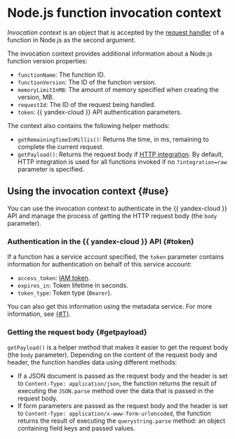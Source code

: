 # Node.js function invocation context

_Invocation context_ is an object that is accepted by the [request handler](handler.md) of a function in Node.js as the second argument.

The invocation context provides additional information about a Node.js function version properties:
* `functionName`: The function ID.
* `functionVersion`: The ID of the function version.
* `memoryLimitInMB`: The amount of memory specified when creating the version, MB.
* `requestId`: The ID of the request being handled.
* `token`: {{ yandex-cloud }} API authentication parameters.

The context also contains the following helper methods:
* `getRemainingTimeInMillis()`: Returns the time, in ms, remaining to complete the current request.
* `getPayload()`: Returns the request body if [HTTP integration](../../concepts/function-invoke.md#http). By default, HTTP integration is used for all functions invoked if no `?integration=raw` parameter is specified.

## Using the invocation context {#use}

You can use the invocation context to authenticate in the {{ yandex-cloud }} API and manage the process of getting the HTTP request body (the `body` parameter).

### Authentication in the {{ yandex-cloud }} API {#token}

If a function has a service account specified, the `token` parameter contains information for authentication on behalf of this service account:
* `access_token`: [IAM token](../../../iam/concepts/authorization/iam-token.md).
* `expires_in`: Token lifetime in seconds.
* `token_type`: Token type (`Bearer`).

You can also get this information using the metadata service. For more information, see [{#T}](../../../compute/operations/vm-connect/auth-inside-vm.md#auth-inside-vm).

### Getting the request body {#getpayload}

`getPayload()` is a helper method that makes it easier to get the request body (the `body` parameter). Depending on the content of the request body and header, the function handles data using different methods:
* If a JSON document is passed as the request body and the header is set to `Content-Type: application/json`, the function returns the result of executing the `JSON.parse` method over the data that is passed in the request body.
* If form parameters are passed as the request body and the header is set to `Content-Type: application/x-www-form-urlencoded`, the function returns the result of executing the `querystring.parse` method: an object containing field keys and passed values.
